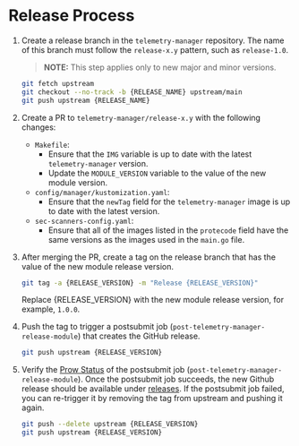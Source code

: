 # Release Process

1. Create a release branch in the `telemetry-manager` repository. The name of this branch must follow the `release-x.y` pattern, such as `release-1.0`.

   >**NOTE:** This step applies only to new major and minor versions.

   ```bash
   git fetch upstream
   git checkout --no-track -b {RELEASE_NAME} upstream/main
   git push upstream {RELEASE_NAME}
   ```

2. Create a PR to `telemetry-manager/release-x.y` with the following changes:
    - `Makefile`:
        - Ensure that the `IMG` variable is up to date with the latest `telemetry-manager` version.
        - Update the `MODULE_VERSION` variable to the value of the new module version.
    - `config/manager/kustomization.yaml`:
        - Ensure that the `newTag` field for the `telemetry-manager` image is up to date with the latest version.
    - `sec-scanners-config.yaml`:
        - Ensure that all of the images listed in the `protecode` field have the same versions as the images used in the `main.go` file.
3. After merging the PR, create a tag on the release branch that has the value of the new module release version.

    ```bash
    git tag -a {RELEASE_VERSION} -m "Release {RELEASE_VERSION}"
    ```

    Replace {RELEASE_VERSION} with the new module release version, for example, `1.0.0`.

4. Push the tag to trigger a postsubmit job (`post-telemetry-manager-release-module`) that creates the GitHub release.

    ```bash
    git push upstream {RELEASE_VERSION}
    ```

5. Verify the [Prow Status](https://status.build.kyma-project.io/) of the postsubmit job (`post-telemetry-manager-release-module`). Once the postsubmit job succeeds, the new Github release should be available under [releases](https://github.com/kyma-project/telemetry-manager/releases). If the postsubmit job failed, you can re-trigger it by removing the tag from upstream and pushing it again.

    ```bash
    git push --delete upstream {RELEASE_VERSION}
    git push upstream {RELEASE_VERSION}
    ``` 